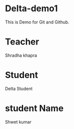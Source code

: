 # Delta-demo1
This is Demo for Git and Github.

# Teacher
Shradha khapra

# Student
Delta Student

# student Name
Shwet kumar